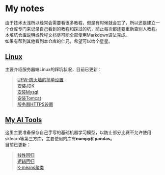 # My notes
由于技术太浅所以经常会需要看很多教程，但是有时候就会忘了，所以还是建立一个仓库专门来记录自己看到的教程和踩过的坑，防止每次都还要重新查别人教程。  
本填坑仓库说明或教程文档尽可能全部使用Markdown语法完成。  
如果有帮到其他看到本仓库的仁兄，希望可以给个星星。  

## [Linux](https://github.com/Magicyss/Mynotes/tree/master/Linux)

主要介绍服务器端Linux的踩坑状况，目前已更新：
> [UFW-防火墙的简单设置](https://github.com/Magicyss/Mynotes/blob/master/Linux/UFW-%E9%98%B2%E7%81%AB%E5%A2%99%E7%9A%84%E7%AE%80%E5%8D%95%E8%AE%BE%E7%BD%AE.md)  
[安装JDK](https://github.com/Magicyss/Mynotes/blob/master/Linux/%E5%AE%89%E8%A3%85JDK.md)  
[安装Mysql](https://github.com/Magicyss/Mynotes/blob/master/Linux/%E5%AE%89%E8%A3%85Mysql.md)  
[安装Tomcat](https://github.com/Magicyss/Mynotes/blob/master/Linux/%E5%AE%89%E8%A3%85Tomcat.md)  
[服务器HTTPS设置](https://github.com/Magicyss/Mynotes/blob/master/Linux/%E6%9C%8D%E5%8A%A1%E5%99%A8HTTPS%E8%AE%BE%E7%BD%AE.md) 
## [My AI Tools](https://github.com/Magicyss/Mynotes/tree/master/MyAITools)
这里主要准备保存自己手写的基础机器学习模型，以防止部分比赛不允许使用sklearn等第三方库，主要使用的库有**numpy**和**pandas**。  
目前已更新：
>[线性回归](https://github.com/Magicyss/Mynotes/blob/master/MyAITools/LinearRegression.py)  
[逻辑回归](https://github.com/Magicyss/Mynotes/blob/master/MyAITools/LogisticRegression.py)  
[K-means聚类](https://github.com/Magicyss/Mynotes/blob/master/MyAITools/Kmeans.py)  

